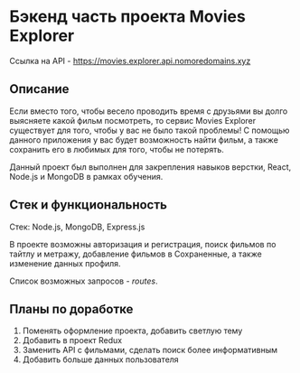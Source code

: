 # Бэкенд часть проекта Movies Explorer

Ссылка на API - https://movies.explorer.api.nomoredomains.xyz

## Описание

Если вместо того, чтобы весело проводить время с друзьями вы долго выясняете какой фильм посмотреть, то сервис Movies Explorer существует для того, чтобы у вас не было такой проблемы! С помощью данного приложения у вас будет возможность найти фильм, а также сохранить его в любимых для того, чтобы не потерять. 

Данный проект был выполнен для закрепления навыков верстки, React, Node.js и MongoDB в рамках обучения. 

## Стек и функциональность

Стек: Node.js, MongoDB, Express.js

В проекте возможны авторизация и регистрация, поиск фильмов по тайтлу и метражу, добавление фильмов в Сохраненные, а также изменение данных профиля.

Список возможных запросов - *routes*.

## Планы по доработке

1. Поменять оформление проекта, добавить светлую тему
2. Добавить в проект Redux
3. Заменить API с фильмами, сделать поиск более информативным
4. Добавить больше данных пользователя
